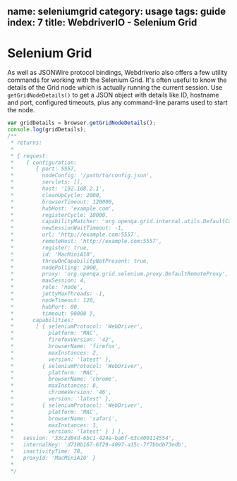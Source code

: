 name: seleniumgrid
category: usage
tags: guide
index: 7
title: WebdriverIO - Selenium Grid
---

Selenium Grid
=====================

As well as JSONWire protocol bindings, Webdriverio also offers a few utility commands for working with the Selenium Grid. It's often useful to know the details of the Grid node which is actually running the current session. Use `getGridNodeDetails()` to get a JSON object with details like ID, hostname and port, configured timeouts, plus any command-line params used to start the node.

```js
var gridDetails = browser.getGridNodeDetails();
console.log(gridDetails);
/**
 * returns:
 *
 * { request:
 *    { configuration:
 *       { port: 5557,
 *         nodeConfig: '/path/to/config.json',
 *         servlets: [],
 *         host: '192.168.2.1',
 *         cleanUpCycle: 2000,
 *         browserTimeout: 120000,
 *         hubHost: 'example.com',
 *         registerCycle: 10000,
 *         capabilityMatcher: 'org.openqa.grid.internal.utils.DefaultCapabilityMatcher',
 *         newSessionWaitTimeout: -1,
 *         url: 'http://example.com:5557',
 *         remoteHost: 'http://example.com:5557',
 *         register: true,
 *         id: 'MacMiniA10',
 *         throwOnCapabilityNotPresent: true,
 *         nodePolling: 2000,
 *         proxy: 'org.openqa.grid.selenium.proxy.DefaultRemoteProxy',
 *         maxSession: 4,
 *         role: 'node',
 *         jettyMaxThreads: -1,
 *         nodeTimeout: 120,
 *         hubPort: 80,
 *         timeout: 90000 },
 *      capabilities:
 *       [ { seleniumProtocol: 'WebDriver',
 *           platform: 'MAC',
 *           firefoxVersion: '42',
 *           browserName: 'firefox',
 *           maxInstances: 2,
 *           version: 'latest' },
 *         { seleniumProtocol: 'WebDriver',
 *           platform: 'MAC',
 *           browserName: 'chrome',
 *           maxInstances: 8,
 *           chromeVersion: '46',
 *           version: 'latest' },
 *         { seleniumProtocol: 'WebDriver',
 *           platform: 'MAC',
 *           browserName: 'safari',
 *           maxInstances: 1,
 *           version: 'latest' } ] },
 *   session: '33c2d04d-6bc1-424e-ba6f-63c400114554',
 *   internalKey: 'd710b167-6f29-4097-a15c-7f7bbdb73edb',
 *   inactivityTime: 78,
 *   proxyId: 'MacMiniA10' }
 *
 */
```
